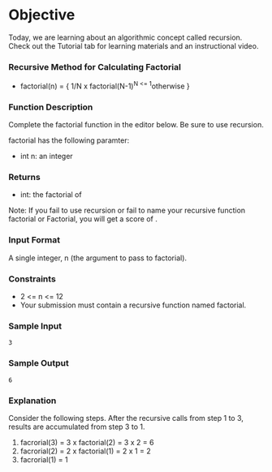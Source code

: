 # Objective

Today, we are learning about an algorithmic concept called recursion. Check out the Tutorial tab for learning materials and an instructional video.

### Recursive Method for Calculating Factorial

-   factorial(n) = { 1/N x factorial(N-1)<sup>N <= 1</sup>otherwise }

### Function Description

Complete the factorial function in the editor below. Be sure to use recursion.

factorial has the following paramter:

-   int n: an integer

### Returns

-   int: the factorial of

Note: If you fail to use recursion or fail to name your recursive function factorial or Factorial, you will get a score of .

### Input Format

A single integer, n (the argument to pass to factorial).

### Constraints

-   2 <= n <= 12
-   Your submission must contain a recursive function named factorial.

### Sample Input

```
3
```

### Sample Output

```
6
```

### Explanation

Consider the following steps. After the recursive calls from step 1 to 3, results are accumulated from step 3 to 1.

1. facrorial(3) = 3 x factorial(2) = 3 x 2 = 6
2. facrorial(2) = 2 x factorial(1) = 2 x 1 = 2
3. facrorial(1) = 1

